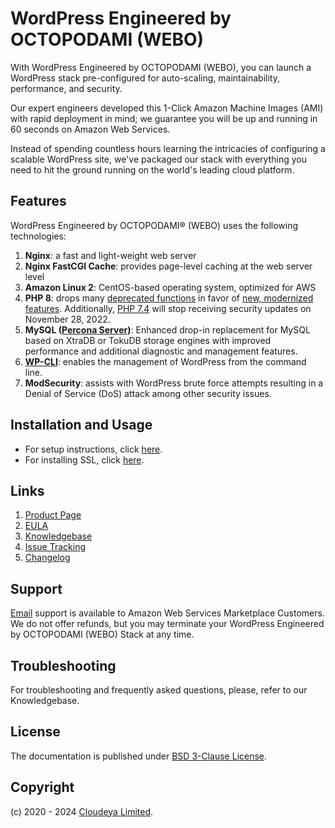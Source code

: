 # WordPress Engineered by OCTOPODAMI (WEBO)

With WordPress Engineered by OCTOPODAMI (WEBO), you can launch a WordPress stack pre-configured for auto-scaling, maintainability, performance, and security.

Our expert engineers developed this 1-Click Amazon Machine Images (AMI) with rapid deployment in mind; we guarantee you will be up and running in 60 seconds on Amazon Web Services.

Instead of spending countless hours learning the intricacies of configuring a scalable WordPress site, we've packaged our stack with everything you need to hit the ground running on the world's leading cloud platform.

## Features

WordPress Engineered by OCTOPODAMI® (WEBO) uses the following technologies:

1. **Nginx**: a fast and light-weight web server
2. **Nginx FastCGI Cache**: provides page-level caching at the web server level
3. **Amazon Linux 2**: CentOS-based operating system, optimized for AWS
4. **PHP 8**: drops many [deprecated functions](https://www.php.net/manual/en/migration80.deprecated.php) in favor of [new, modernized features](https://www.php.net/manual/en/migration80.new-features.php). Additionally, [PHP 7.4](https://secure.php.net/supported-versions.php) will stop receiving security updates on November 28, 2022.
5. **MySQL ([Percona Server](https://www.percona.com/software/mysql-database/percona-server))**: Enhanced drop-in replacement for MySQL based on XtraDB or TokuDB storage engines with improved performance and additional diagnostic and management features.
6. **[WP-CLI](https://wp-cli.org/)**: enables the management of WordPress from the command line.
7. **ModSecurity**: assists with WordPress brute force attempts resulting in a Denial of Service (DoS) attack among other security issues.

## Installation and Usage

+ For setup instructions, click [here](setup.md).
+ For installing SSL, click [here](ssl.md).

## Links

1. [Product Page](https://aws.amazon.com/marketplace/pp/prodview-iyn7nuvxxqcjg)
2. [EULA](octopodamiEULA.txt)
3. [Knowledgebase](https://github.com/cloudeyalimited/wordpress-engineered-by-octopodami/-/wikis/home)
4. [Issue Tracking](https://github.com/cloudeyalimited/wordpress-engineered-by-octopodami/-/issues)
5. [Changelog](changelog.md)

## Support

[Email](mailto:tech@cloudeya.org) support is available to Amazon Web Services Marketplace Customers. We do not offer refunds, but you may terminate your WordPress Engineered by OCTOPODAMI (WEBO) Stack at any time.

## Troubleshooting

For troubleshooting and frequently asked questions, please, refer to our Knowledgebase.

## License

The documentation is published under [BSD 3-Clause License](license.txt).

## Copyright

(c) 2020 - 2024 [Cloudeya Limited](https://cloudeya.org).
